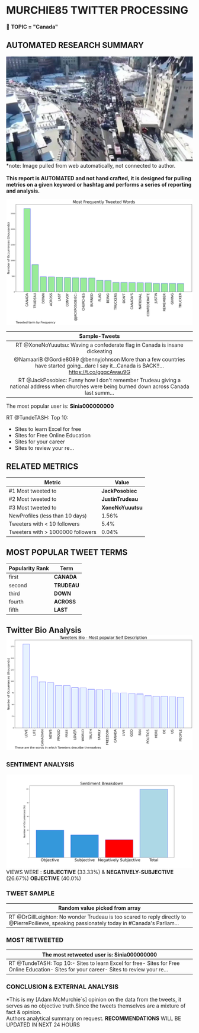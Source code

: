 # MURCHIE85 TWITTER PROCESSING 
&#x1F34E; **TOPIC = "Canada"**

## AUTOMATED RESEARCH SUMMARY

![image](assets/2022-01-31hashtagImage.png)*note: Image pulled from web automatically, not connected to author.
<br></br>
<b> This report is AUTOMATED and not hand crafted, it is designed for pulling metrics on a given keyword or hashtag and performs a series of reporting and analysis.</b>



![image](assets/2022-01-31TWEETS.png)



|                **Sample-Tweets**        |
| :-------------: |
| RT @XoneNoYuuutsu: Waving a confederate flag in Canada is insane dickeating |
| @NamaariB @Gordie8089 @bennyjohnson More than a few countries have started going...dare I say it...Canada is BACK!!… https://t.co/ggqcAwau9G |
| RT @JackPosobiec: Funny how I don't remember Trudeau giving a national address when churches were being burned down across Canada last summ… |

The most popular user is: **Sinia000000000**
<div class="alert alert-block alert-danger"> RT @TundeTASH: Top 10:

- Sites to learn Excel for free
- Sites for Free Online Education
- Sites for your career
- Sites to review your re…</div>

## RELATED METRICS<br>
| Metric | Value |
| ------------- | ------------- |
| #1 Most tweeted to  | **JackPosobiec** |
| #2 Most tweeted to  | **JustinTrudeau** |
| #3 Most tweeted to  | **XoneNoYuuutsu** |
| NewProfiles (less than 10 days) | 1.56%  |
| Tweeters with < 10 followers  | 5.4%|
| Tweeters with > 1000000 followers  | 0.04%  |



## MOST POPULAR TWEET TERMS 


| Popularity Rank  | Term |
| ------------- | ------------- |
| first  | **CANADA**  |
| second  | **TRUDEAU**  |
| third  | **DOWN** |
| fourth  | **ACROSS**  |
| fifth  | **LAST**  |


## Twitter Bio Analysis![image](assets/2022-01-31BIO.png)
### SENTIMENT ANALYSIS
![image](assets/2022-01-31sentiment.png)
VIEWS WERE : **SUBJECTIVE**  (33.33%) & **NEGATIVELY-SUBJECTIVE** (26.67%) **OBJECTIVE** (40.0%)

### TWEET SAMPLE 
| Random value picked from array |
| ------------- |
|RT @DrGillLeighton: No wonder Trudeau is too scared to reply directly to @PierrePoilievre, speaking passionately today in #Canada's Parliam… |

### MOST RETWEETED 

| The most retweeted user is: **Sinia000000000**  |
| ------------- |
| RT @TundeTASH: Top 10:- Sites to learn Excel for free- Sites for Free Online Education- Sites for your career- Sites to review your re… |

### CONCLUSION & EXTERNAL ANALYSIS

*This is my [Adam McMurchie`s] opinion on the data from the tweets, it serves as no objective truth.Since the tweets themselves are a mixture of fact & opinion.<br>
Authors analytical summary on request.
**RECOMMENDATIONS** WILL BE UPDATED IN NEXT  24 HOURS <br>